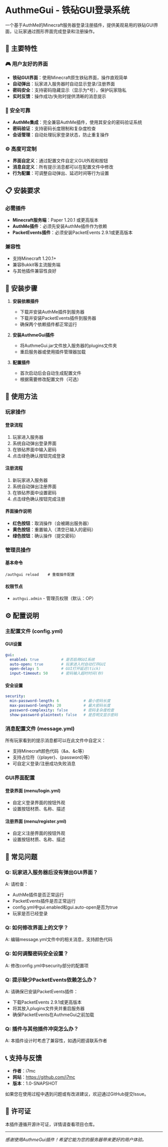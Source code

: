 # AuthmeGui - 铁砧GUI登录系统

一个基于AuthMe的Minecraft服务器登录注册插件，提供美观易用的铁砧GUI界面，让玩家通过图形界面完成登录和注册操作。

## 🌟 主要特性

### 🎮 用户友好的界面
- **铁砧GUI界面**：使用Minecraft原生铁砧界面，操作直观简单
- **自动弹出**：玩家进入服务器时自动显示登录/注册界面
- **密码安全**：支持密码隐藏显示（显示为*号），保护玩家隐私
- **实时反馈**：操作成功/失败时提供清晰的消息提示

### 🔐 安全可靠
- **AuthMe集成**：完全兼容AuthMe插件，使用其安全的密码验证系统
- **密码验证**：支持密码长度限制和复杂度检查
- **会话管理**：自动处理玩家登录状态，防止重复操作

### ⚙️ 高度可定制
- **界面自定义**：通过配置文件自定义GUI外观和按钮
- **消息自定义**：所有提示消息都可以在配置文件中修改
- **行为配置**：可调整自动弹出、延迟时间等行为设置

## 📋 安装要求

### 必需插件
- **Minecraft服务端**：Paper 1.20.1 或更高版本
- **AuthMe插件**：必须先安装AuthMe插件作为依赖
- **PacketEvents插件**：必须安装PacketEvents 2.9.1或更高版本

### 兼容性
- 支持Minecraft 1.20.1+
- 兼容Bukkit等主流服务端
- 与其他插件兼容性良好

## 🚀 安装步骤

1. **安装依赖插件**
   - 下载并安装AuthMe插件到服务器
   - 下载并安装PacketEvents插件到服务器
   - 确保两个依赖插件都正常运行

2. **安装AuthmeGui插件**
   - 将AuthmeGui.jar文件放入服务器的plugins文件夹
   - 重启服务器或使用插件管理器加载

3. **配置插件**
   - 首次启动后会自动生成配置文件
   - 根据需要修改配置文件（可选）

## 🎯 使用方法

### 玩家操作

#### 登录流程
1. 玩家进入服务器
2. 系统自动弹出登录界面
3. 在铁砧界面中输入密码
4. 点击绿色确认按钮完成登录

#### 注册流程
1. 新玩家进入服务器
2. 系统自动弹出注册界面
3. 在铁砧界面中设置密码
4. 点击绿色确认按钮完成注册

#### 界面操作说明
- **红色按钮**：取消操作（会被踢出服务器）
- **黄色按钮**：重置输入（清空已输入的密码）
- **绿色按钮**：确认操作（提交密码）

### 管理员操作

#### 基本命令
```
/authgui reload    # 重载插件配置
```

#### 权限节点
- `authgui.admin` - 管理员权限（默认：OP）

## ⚙️ 配置说明

### 主配置文件 (config.yml)

#### GUI设置
```yaml
gui:
  enabled: true          # 是否启用GUI系统
  auto-open: true        # 玩家进入时自动打开GUI
  open-delay: 5          # GUI打开延迟(tick)
  input-timeout: 50      # 密码输入超时时间(秒)
```

#### 安全设置
```yaml
security:
  min-password-length: 6           # 最小密码长度
  max-password-length: 20          # 最大密码长度
  password-complexity: false       # 密码复杂度检查
  show-password-plaintext: false   # 是否明文显示密码
```

### 消息配置文件 (message.yml)

所有玩家看到的提示消息都可以在此文件中自定义：
- 支持Minecraft颜色代码（&a、&c等）
- 支持占位符（{player}、{password}等）
- 可自定义登录/注册成功失败消息

### GUI界面配置

#### 登录界面 (menu/login.yml)
- 自定义登录界面的按钮外观
- 设置按钮材质、名称、描述

#### 注册界面 (menu/register.yml)
- 自定义注册界面的按钮外观
- 设置按钮材质、名称、描述

## 🔧 常见问题

### Q: 玩家进入服务器后没有弹出GUI界面？
A: 请检查：
- AuthMe插件是否正常运行
- PacketEvents插件是否正常运行
- config.yml中gui.enabled和gui.auto-open是否为true
- 玩家是否已经登录

### Q: 如何修改界面上的文字？
A: 编辑message.yml文件中的相关消息，支持颜色代码

### Q: 如何调整密码安全设置？
A: 修改config.yml中security部分的配置项

### Q: 提示缺少PacketEvents依赖怎么办？
A: 请确保已安装PacketEvents插件：
- 下载PacketEvents 2.9.1或更高版本
- 将其放入plugins文件夹并重启服务器
- 确保PacketEvents在AuthmeGui之前加载

### Q: 插件与其他插件冲突怎么办？
A: 本插件设计时考虑了兼容性，如遇问题请联系作者

## 📞 支持与反馈

- **作者**：i7mc
- **网站**：https://github.com/i7mc
- **版本**：1.0-SNAPSHOT

如果您在使用过程中遇到问题或有改进建议，欢迎通过GitHub提交Issue。

## 📄 许可证

本插件遵循开源许可证，详情请查看项目仓库。

---

*感谢使用AuthmeGui插件！希望它能为您的服务器带来更好的用户体验。*

